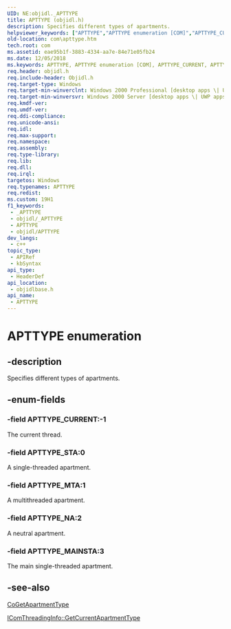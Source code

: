 ```yaml
---
UID: NE:objidl._APTTYPE
title: APTTYPE (objidl.h)
description: Specifies different types of apartments.
helpviewer_keywords: ["APTTYPE","APTTYPE enumeration [COM]","APTTYPE_CURRENT","APTTYPE_MAINSTA","APTTYPE_MTA","APTTYPE_NA","APTTYPE_STA","_com_APTTYPE","com.apttype","objidlbase/APTTYPE","objidlbase/APTTYPE_CURRENT","objidlbase/APTTYPE_MAINSTA","objidlbase/APTTYPE_MTA","objidlbase/APTTYPE_NA","objidlbase/APTTYPE_STA"]
old-location: com\apttype.htm
tech.root: com
ms.assetid: eae95b1f-3883-4334-aa7e-84e71e05fb24
ms.date: 12/05/2018
ms.keywords: APTTYPE, APTTYPE enumeration [COM], APTTYPE_CURRENT, APTTYPE_MAINSTA, APTTYPE_MTA, APTTYPE_NA, APTTYPE_STA, _com_APTTYPE, com.apttype, objidlbase/APTTYPE, objidlbase/APTTYPE_CURRENT, objidlbase/APTTYPE_MAINSTA, objidlbase/APTTYPE_MTA, objidlbase/APTTYPE_NA, objidlbase/APTTYPE_STA
req.header: objidl.h
req.include-header: Objidl.h
req.target-type: Windows
req.target-min-winverclnt: Windows 2000 Professional [desktop apps \| UWP apps]
req.target-min-winversvr: Windows 2000 Server [desktop apps \| UWP apps]
req.kmdf-ver: 
req.umdf-ver: 
req.ddi-compliance: 
req.unicode-ansi: 
req.idl: 
req.max-support: 
req.namespace: 
req.assembly: 
req.type-library: 
req.lib: 
req.dll: 
req.irql: 
targetos: Windows
req.typenames: APTTYPE
req.redist: 
ms.custom: 19H1
f1_keywords:
 - _APTTYPE
 - objidl/_APTTYPE
 - APTTYPE
 - objidl/APTTYPE
dev_langs:
 - c++
topic_type:
 - APIRef
 - kbSyntax
api_type:
 - HeaderDef
api_location:
 - objidlbase.h
api_name:
 - APTTYPE
---
```


# APTTYPE enumeration


## -description

Specifies different types of apartments.

## -enum-fields

### -field APTTYPE_CURRENT:-1

The current thread.

### -field APTTYPE_STA:0

A single-threaded apartment.

### -field APTTYPE_MTA:1

A multithreaded apartment.

### -field APTTYPE_NA:2

A neutral apartment.

### -field APTTYPE_MAINSTA:3

The main single-threaded apartment.

## -see-also

<a href="/windows/desktop/api/combaseapi/nf-combaseapi-cogetapartmenttype">CoGetApartmentType</a>



<a href="/windows/desktop/api/objidl/nf-objidl-icomthreadinginfo-getcurrentapartmenttype">IComThreadingInfo::GetCurrentApartmentType</a>
